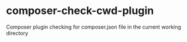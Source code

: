 # composer-check-cwd-plugin
Composer plugin checking for composer.json file in the current working directory
